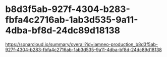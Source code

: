 # b8d3f5ab-927f-4304-b283-fbfa4c2716ab-1ab3d535-9a11-4dba-bf8d-24dc89d18138
https://sonarcloud.io/summary/overall?id=iamneo-production_b8d3f5ab-927f-4304-b283-fbfa4c2716ab-1ab3d535-9a11-4dba-bf8d-24dc89d18138
